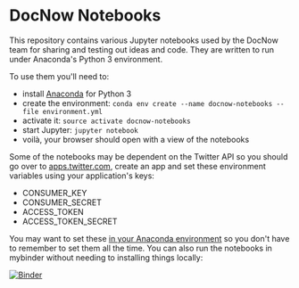 # DocNow Notebooks

This repository contains various Jupyter notebooks used by the DocNow team
for sharing and testing out ideas and code. They are written to run under 
Anaconda's Python 3 environment.

To use them you'll need to:

* install [Anaconda] for Python 3
* create the environment: `conda env create --name docnow-notebooks --file environment.yml`
* activate it: `source activate docnow-notebooks`
* start Jupyter: `jupyter notebook`
* voilà, your browser should open with a view of the notebooks

Some of the notebooks may be dependent on the Twitter API so you should go over
to [apps.twitter.com], create an app and set these environment variables using
your application's keys:

* CONSUMER_KEY
* CONSUMER_SECRET
* ACCESS_TOKEN
* ACCESS_TOKEN_SECRET

You may want to set these [in your Anaconda environment] so you don't have
to remember to set them all the time. You can also run the notebooks in 
mybinder without needing to installing things locally:

[![Binder](http://mybinder.org/badge.svg)](http://mybinder.org/repo/docnow/notebooks)

[Anaconda]: https://www.continuum.io/downloads
[apps.twitter.com]: https://apps.twitter.com
[in your Anaconda environment]: http://conda.pydata.org/docs/using/envs.html#saved-environment-variables
